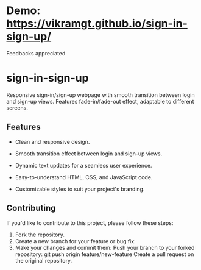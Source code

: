 # Demo: https://vikramgt.github.io/sign-in-sign-up/
Feedbacks appreciated

# sign-in-sign-up
Responsive sign-in/sign-up webpage with smooth transition between login and sign-up views. Features fade-in/fade-out effect, adaptable to different screens.

## Features

- Clean and responsive design.
  
- Smooth transition effect between login and sign-up views.
  
- Dynamic text updates for a seamless user experience.
  
- Easy-to-understand HTML, CSS, and JavaScript code.
  
- Customizable styles to suit your project's branding.

## Contributing

If you'd like to contribute to this project, please follow these steps:

1. Fork the repository.
2. Create a new branch for your feature or bug fix:
3. Make your changes and commit them:
Push your branch to your forked repository:
  git push origin feature/new-feature
Create a pull request on the original repository.
